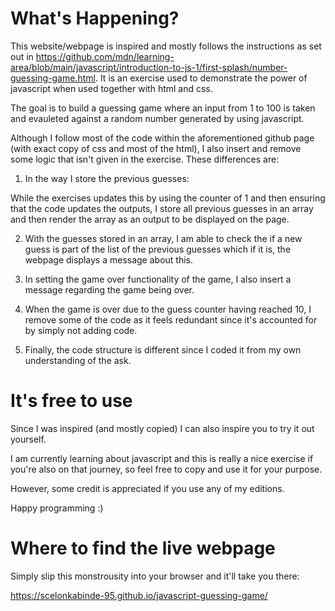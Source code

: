 
# What's Happening?

This website/webpage is inspired and mostly follows the instructions as set out in https://github.com/mdn/learning-area/blob/main/javascript/introduction-to-js-1/first-splash/number-guessing-game.html. It is an exercise used to demonstrate the power of javascript when used together with html and css.

The goal is to build a guessing game where an input from 1 to 100 is taken and evauleted against a random number generated by using javascript. 

Although I follow most of the code within the aforementioned github page (with exact copy of css and most of the html), I also insert and remove some logic that isn't given in the exercise. These differences are:

1) In the way I store the previous guesses:

While the exercises updates this by using the counter of 1 and then ensuring that the code updates the outputs, I store all previous guesses in an array and then render the array as an output to be displayed on the page.

2) With the guesses stored in an array, I am able to check the if a new guess is part of the list of the previous guesses which if it is, the webpage displays a message about this.

3) In setting the game over functionality of the game, I also insert a message regarding the game being over.

4) When the game is over due to the guess counter having reached 10, I remove some of the code as it feels redundant since it's accounted for by simply not adding code.

5) Finally, the code structure is different since I coded it from my own understanding of the ask.

# It's free to use

Since I was inspired (and mostly copied) I can also inspire you to try it out yourself.

I am currently learning about javascript and this is really a nice exercise if you're also on that journey, so feel free to copy and use it for your purpose. 

However, some credit is appreciated if you use any of my editions.

Happy programming :)

# Where to find the live webpage

Simply slip this monstrousity into your browser and it'll take you there:

https://scelonkabinde-95.github.io/javascript-guessing-game/

